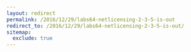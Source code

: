 ```yaml
---
layout: redirect
permalink: /2016/12/29/labs64-netlicensing-2-3-5-is-out
redirect_to: /2016/12/29/labs64-netlicensing-2-3-5-is-out/
sitemap:
  exclude: true
---
```

